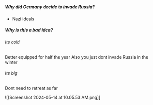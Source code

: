 ##### Why did Germany decide to invade Russia?
- Nazi ideals
##### Why is this a bad idea?
###### Its cold
Better equipped for half the year
Also you just dont invade Russia in the winter
###### Its big
Dont need to retreat as far

![[Screenshot 2024-05-14 at 10.05.53 AM.png]]